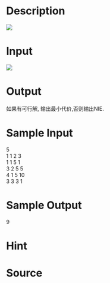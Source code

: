 
# Description

<div class="content">
<img border="0" src="/source/bzoj/1520/img/aHR0cHM6Ly9seWRzeS5jb20vSnVkZ2VPbmxpbmUvaW1hZ2VzLzE1MjBfMS5qcGc=.jpg"/>
</div>

# Input

<div class="content"><img border="0" src="/source/bzoj/1520/img/aHR0cHM6Ly9seWRzeS5jb20vSnVkZ2VPbmxpbmUvaW1hZ2VzLzE1MjBfMi5qcGc=.jpg"/>
</div>

# Output

<div class="content">如果有可行解, 输出最小代价,否则输出NIE.
</div>

# Sample Input

<div class="content"><span class="sampledata">5<br/>
1 1 2 3<br/>
1 1 5 1<br/>
3 2 5 5<br/>
4 1 5 10<br/>
3 3 3 1<br/>
</span></div>

# Sample Output

<div class="content"><span class="sampledata">9<br/>
</span></div>

# Hint

<div class="content"><p></p></div>

# Source

<div class="content"><p><a href="problemset.php?search="></a></p></div>

